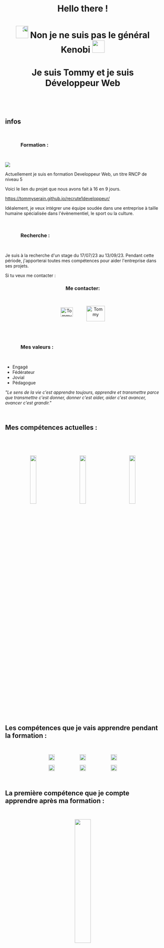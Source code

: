 
<h1 align="center"> Hello there !</h1>



<h1 align="center"><img style="transform-origin:bottom; transform:rotateY(180deg)" src="https://emojis.slackmojis.com/emojis/images/1643515259/12806/meow_attention.png?1643515259" width="40"> Non je ne suis pas le général Kenobi <img src="https://emojis.slackmojis.com/emojis/images/1643515259/12806/meow_attention.png?1643515259" width="40"></h1>


<h1 align="center"> Je suis Tommy et je suis Développeur Web </h1>
<br>

<h2 style="padding-top : 30px; padding-bottom : 30px; font-weight:bold"> infos </h2>

<h3 style="padding-left:50px; padding-bottom:30px;">Formation :</h3>
<img style="text-align:center" src="https://emojis.slackmojis.com/emojis/images/1643514977/10028/head_desk_smash.gif?1643514977">

Actuellement je suis en formation Developpeur Web, un titre RNCP de niveau 5

Voici le lien du projet que nous avons fait à 16 en 9 jours.


https://tommyserain.github.io/recrute1developpeur/



Idéalement, je veux intégrer une équipe soudée dans une entreprise à taille humaine spécialisée dans l'évènementiel, le sport ou la culture.



<h3 style="padding-top : 30px; padding-bottom : 30px; padding-left:50px"> Recherche :</h3>

Je suis à la recherche d'un stage du 17/07/23 au 13/09/23.
Pendant cette période, j'apporterai toutes mes compétences pour aider l'entreprise dans ses projets.


Si tu veux me contacter :


<h3 align="center">Me contacter:</h3>
<p align="center">
<a href="https://www.linkedin.com/in/tommy-serain-developpeur-web/"  align="center" target="blank"><img style="padding:20px" align="center" src="https://raw.githubusercontent.com/rahuldkjain/github-profile-readme-generator/master/src/images/icons/Social/linked-in-alt.svg" alt="Tommy" height="30" width="40"/></a>
<a href="mailto:tommyserain@yahoo.fr"><img style="padding:20px; padding-top:30px" align="center" src="https://cdn.worldvectorlogo.com/logos/mail-ru-logo-2018.svg" alt="Tommy" height="50" width="60"/></a>
</p>


<h3 style="padding-top : 30px; padding-bottom : 30px; padding-left:50px"> Mes valeurs :</h3>


- Engagé
- Fédérateur
- Jovial
- Pédagogue


*"Le sens de la vie c'est apprendre toujours, apprendre et transmettre parce que transmettre c'est donner, donner c'est aider, aider c'est avancer, avancer c'est grandir."*



<h2 style="padding-top : 30px; padding-bottom : 30px"> Mes compétences actuelles : </h2>
<p align="center">
<div align="center">
<img align="center" src=https://www.vectorlogo.zone/logos/w3_html5/w3_html5-ar21.svg width="20%" style="padding : 30px"><img align="center" src=https://www.vectorlogo.zone/logos/w3_css/w3_css-ar21.svg width="20%" style="padding : 30px"><img align="center" src=https://www.vectorlogo.zone/logos/javascript/javascript-ar21.svg width="20%" style="padding : 30px">
</div>
</p>


<h2 style="padding-top : 30px; padding-bottom : 30px"> Les compétences que je vais apprendre pendant la formation : </h2>


<p align="center">
<div style="display:flex; justify-content:center; text-align:center;">
<img align="center" style="width:20%" src="https://www.vectorlogo.zone/logos/figma/figma-ar21.svg">
<img align="center" style="width:20%" src="https://www.vectorlogo.zone/logos/wordpress/wordpress-ar21.svg">
<img align="center" style="width:20%" src="https://www.vectorlogo.zone/logos/php/php-ar21.svg">
</div>
</p>
<p align="center">
<div padding-top="100px" style="display:flex; justify-content:center; text-align:center;">
<img align="center" style="width:20%" src="https://www.vectorlogo.zone/logos/symfony/symfony-ar21.svg">
<img align="center" style="width:20%" src="https://www.vectorlogo.zone/logos/angular/angular-ar21.svg">
<img align="center" style="width:20%" src="https://upload.wikimedia.org/wikipedia/commons/thumb/8/87/Sql_data_base_with_logo.png/800px-Sql_data_base_with_logo.png?20210130181641">
</div>
</p>

<h2 style="padding-top : 30px; padding-bottom : 30px"> La première compétence que je compte apprendre après ma formation : </h2>

<p align="center">
<img align="center" style="width:32%; padding-bottom : 30px" src="https://www.vectorlogo.zone/logos/docker/docker-ar21.svg">
</p>


<hr>


<p style="padding-top:30px" align="center"><img align="center" src="https://github-readme-stats.vercel.app/api/top-langs?username=TommySerain&show_icons=true&locale=en&layout=compact" alt="Tommy"/></p>
<p align="center">&nbsp;<img align="center" src="https://github-readme-stats.vercel.app/api?username=TommySerain&show_icons=true&locale=en" alt="Tommy" /></p>
<p align="center"><img align="center" src="https://github-readme-streak-stats.herokuapp.com/?user=TommySerain" alt="Tommy" /></p>


